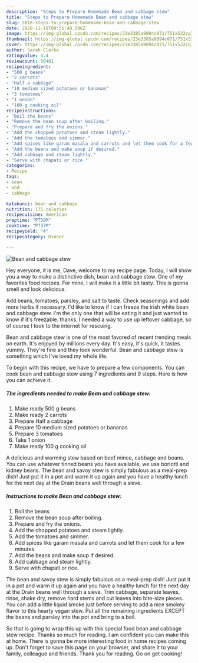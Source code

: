 ```yaml
---
description: "Steps to Prepare Homemade Bean and cabbage stew"
title: "Steps to Prepare Homemade Bean and cabbage stew"
slug: 5818-steps-to-prepare-homemade-bean-and-cabbage-stew
date: 2020-11-19T09:55:49.596Z
image: https://img-global.cpcdn.com/recipes/23e3385a9894c071/751x532cq70/bean-and-cabbage-stew-recipe-main-photo.jpg
thumbnail: https://img-global.cpcdn.com/recipes/23e3385a9894c071/751x532cq70/bean-and-cabbage-stew-recipe-main-photo.jpg
cover: https://img-global.cpcdn.com/recipes/23e3385a9894c071/751x532cq70/bean-and-cabbage-stew-recipe-main-photo.jpg
author: Sarah Clarke
ratingvalue: 4.4
reviewcount: 30401
recipeingredient:
- "500 g beans"
- "2 carrots"
- "Half a cabbage"
- "10 medium sized potatoes or bananas"
- "3 tomatoes"
- "1 onion"
- "100 g cooking oil"
recipeinstructions:
- "Boil the beans"
- "Remove the bean soup after boiling."
- "Prepare and fry the onions."
- "Add the chopped potatoes and steam lightly."
- "Add the tomatoes and simmer."
- "Add spices like garam masala and carrots and let them cook for a few minutes."
- "Add the beans and make soup if desired."
- "Add cabbage and steam lightly."
- "Serve with chapati or rice."
categories:
- Recipe
tags:
- bean
- and
- cabbage

katakunci: bean and cabbage 
nutrition: 175 calories
recipecuisine: American
preptime: "PT39M"
cooktime: "PT37M"
recipeyield: "4"
recipecategory: Dinner

---
```



![Bean and cabbage stew](https://img-global.cpcdn.com/recipes/23e3385a9894c071/751x532cq70/bean-and-cabbage-stew-recipe-main-photo.jpg)

Hey everyone, it is me, Dave, welcome to my recipe page. Today, I will show you a way to make a distinctive dish, bean and cabbage stew. One of my favorites food recipes. For mine, I will make it a little bit tasty. This is gonna smell and look delicious.

Add beans, tomatoes, parsley, and salt to taste. Check seasonings and add more herbs if necessary. I&#39;d like to know if I can freeze the irish white bean and cabbage stew. i&#39;m the only one that will be eating it and just wanted to know if it&#39;s freezable. thanks. I needed a way to use up leftover cabbage, so of course I took to the internet for rescuing.

Bean and cabbage stew is one of the most favored of recent trending meals on earth. It's enjoyed by millions every day. It's easy, it's quick, it tastes yummy. They're fine and they look wonderful. Bean and cabbage stew is something which I've loved my whole life.


To begin with this recipe, we have to prepare a few components. You can cook bean and cabbage stew using 7 ingredients and 9 steps. Here is how you can achieve it.

<!--inarticleads1-->

##### The ingredients needed to make Bean and cabbage stew:

1. Make ready 500 g beans
1. Make ready 2 carrots
1. Prepare Half a cabbage
1. Prepare 10 medium sized potatoes or bananas
1. Prepare 3 tomatoes
1. Take 1 onion
1. Make ready 100 g cooking oil


A delicious and warming stew based on beef mince, cabbage and beans. You can use whatever tinned beans you have available, we use borlotti and kidney beans. The bean and savoy stew is simply fabulous as a meal-prep dish! Just put it in a pot and warm it up again and you have a healthy lunch for the next day at the Drain beans well through a sieve. 

<!--inarticleads2-->

##### Instructions to make Bean and cabbage stew:

1. Boil the beans
1. Remove the bean soup after boiling.
1. Prepare and fry the onions.
1. Add the chopped potatoes and steam lightly.
1. Add the tomatoes and simmer.
1. Add spices like garam masala and carrots and let them cook for a few minutes.
1. Add the beans and make soup if desired.
1. Add cabbage and steam lightly.
1. Serve with chapati or rice.


The bean and savoy stew is simply fabulous as a meal-prep dish! Just put it in a pot and warm it up again and you have a healthy lunch for the next day at the Drain beans well through a sieve. Trim cabbage, separate leaves, rinse, shake dry, remove hard stems and cut leaves into bite-size pieces. You can add a little liquid smoke just before serving to add a nice smokey flavor to this hearty vegan stew. Put all the remaining ingredients EXCEPT the beans and parsley into the pot and bring to a boil. 

So that is going to wrap this up with this special food bean and cabbage stew recipe. Thanks so much for reading. I am confident you can make this at home. There is gonna be more interesting food in home recipes coming up. Don't forget to save this page on your browser, and share it to your family, colleague and friends. Thank you for reading. Go on get cooking!
